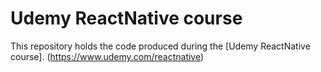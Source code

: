 # Udemy ReactNative course

This repository holds the code produced during the [Udemy ReactNative course].
(https://www.udemy.com/reactnative)
